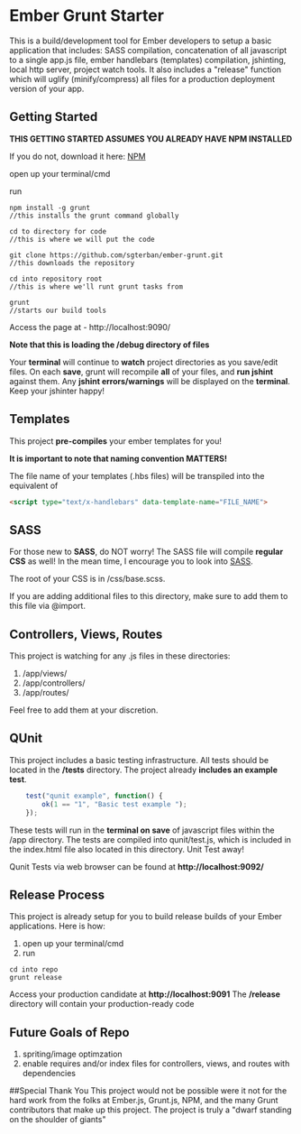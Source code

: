 # Ember Grunt Starter

This is a build/development tool for Ember developers to setup a basic application that includes: SASS compilation, concatenation of all javascript to a single app.js file, ember handlebars (templates) compilation, jshinting, local http server, project watch tools.  It also includes a "release" function which will uglify (minify/compress) all files for a production deployment version of your app.  

## Getting Started
	
**THIS GETTING STARTED ASSUMES YOU ALREADY HAVE NPM INSTALLED**

If you do not, download it here: [NPM](https://npmjs.org)

open up your terminal/cmd

run
```shell
npm install -g grunt
//this installs the grunt command globally

cd to directory for code
//this is where we will put the code

git clone https://github.com/sgterban/ember-grunt.git
//this downloads the repository

cd into repository root
//this is where we'll runt grunt tasks from

grunt
//starts our build tools
```

Access the page at - http://localhost:9090/ 

**Note that this is loading the /debug directory of files**

Your **terminal** will continue to **watch** project directories as you save/edit files.  On each **save**, grunt will recompile **all** of your files, and **run jshint** against them.  Any **jshint errors/warnings** will be displayed on the **terminal**.  Keep your jshinter happy!

## Templates 

This project **pre-compiles** your ember templates for you!

**It is important to note that naming convention MATTERS!** 

The file name of your templates (.hbs files) will be transpiled into the equivalent of 
```html	
<script type="text/x-handlebars" data-template-name="FILE_NAME">
````

## SASS

For those new to **SASS**, do NOT worry! The SASS file will compile **regular CSS** as well!  In the mean time, I encourage you to look into [SASS](http://sass-lang.com).

The root of your CSS is in /css/base.scss.  

If you are adding additional files to this directory, make sure to add them to this file via @import.  

## Controllers, Views, Routes

This project is watching for any .js files in these directories: 

1. /app/views/
2. /app/controllers/
3. /app/routes/

Feel free to add them at your discretion.  

## QUnit

This project includes a basic testing infrastructure.  All tests should be located in the **/tests** directory.  The project already **includes an example test**.  

```javascript
	test("qunit example", function() {
		ok(1 == "1", "Basic test example ");
	});
```

These tests will run in the **terminal on save** of javascript files within the /app directory.  The tests are compiled into qunit/test.js, which is included in the index.html file also located in this directory.  Unit Test away!

Qunit Tests via web browser can be found at **http://localhost:9092/**

## Release Process

This project is already setup for you to build release builds of your Ember applications.
Here is how:

1. open up your terminal/cmd
2. run

```shell
cd into repo
grunt release
```

Access your production candidate at **http://localhost:9091**
The **/release** directory will contain your production-ready code

## Future Goals of Repo
1.  spriting/image optimzation
2.  enable requires and/or index files for controllers, views, and routes with dependencies

##Special Thank You
This project would not be possible were it not for the hard work from the folks at Ember.js, Grunt.js, NPM, and the many Grunt contributors that make up this project. The project is truly a "dwarf standing on the shoulder of giants"